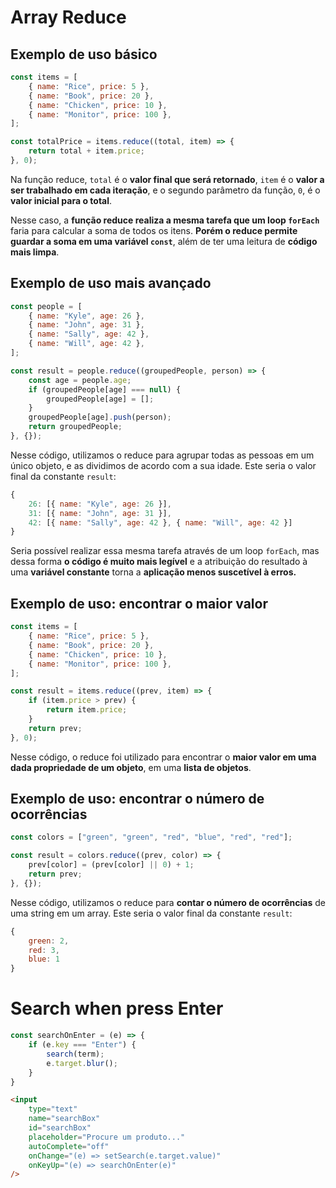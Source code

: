 # Array Reduce
## Exemplo de uso básico
```js
const items = [
	{ name: "Rice", price: 5 },
	{ name: "Book", price: 20 },
	{ name: "Chicken", price: 10 },
	{ name: "Monitor", price: 100 },
];

const totalPrice = items.reduce((total, item) => {
	return total + item.price;
}, 0);
```

Na função reduce, `total` é o **valor final que será retornado**, `item` é o **valor a ser trabalhado em cada iteração**, e o segundo parâmetro da função, `0`, é o **valor inicial para o total**.

Nesse caso, a **função reduce realiza a mesma tarefa que um loop `forEach`** faria para calcular a soma de todos os itens. **Porém o reduce permite guardar a soma em uma variável `const`**, além de ter uma leitura de **código mais limpa**.
## Exemplo de uso mais avançado
```js
const people = [
	{ name: "Kyle", age: 26 },
	{ name: "John", age: 31 },
	{ name: "Sally", age: 42 },
	{ name: "Will", age: 42 },
];

const result = people.reduce((groupedPeople, person) => {
	const age = people.age;
	if (groupedPeople[age] === null) {
		groupedPeople[age] = [];
	}
	groupedPeople[age].push(person);
	return groupedPeople;
}, {});
```

Nesse código, utilizamos o reduce para agrupar todas as pessoas em um único objeto, e as dividimos de acordo com a sua idade. Este seria o valor final da constante `result`:
```js
{
	26: [{ name: "Kyle", age: 26 }],
	31: [{ name: "John", age: 31 }],
	42: [{ name: "Sally", age: 42 }, { name: "Will", age: 42 }]
}
```

Seria possível realizar essa mesma tarefa através de um loop `forEach`, mas dessa forma **o código é muito mais legível** e a atribuição do resultado à uma **variável constante** torna a **aplicação menos suscetível à erros.**
## Exemplo de uso: encontrar o maior valor
```js
const items = [
	{ name: "Rice", price: 5 },
	{ name: "Book", price: 20 },
	{ name: "Chicken", price: 10 },
	{ name: "Monitor", price: 100 },
];

const result = items.reduce((prev, item) => {
	if (item.price > prev) {
		return item.price;
	}
	return prev;
}, 0);
```

Nesse código, o reduce foi utilizado para encontrar o **maior valor em uma dada propriedade de um objeto**, em uma **lista de objetos**.
## Exemplo de uso: encontrar o número de ocorrências
```js
const colors = ["green", "green", "red", "blue", "red", "red"];

const result = colors.reduce((prev, color) => {
	prev[color] = (prev[color] || 0) + 1;
	return prev;
}, {});
```

Nesse código, utilizamos o reduce para **contar o número de ocorrências** de uma string em um array. Este seria o valor final da constante `result`:
```js
{
	green: 2,
	red: 3,
	blue: 1
}
```

# Search when press Enter
```js
const searchOnEnter = (e) => {
	if (e.key === "Enter") {
		search(term);
		e.target.blur();
	}
}
```

```html
<input
	type="text"
	name="searchBox"
	id="searchBox"
	placeholder="Procure um produto..."
	autoComplete="off"
	onChange="(e) => setSearch(e.target.value)"
	onKeyUp="(e) => searchOnEnter(e)"
/>
```
